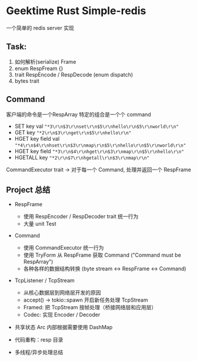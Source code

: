 # Geektime Rust Simple-redis

一个简单的 redis server 实现

## Task:
1. 如何解析(serialize) Frame
2. enum RespFream {}
3. trait RespEncode / RespDecode (enum dispatch)
4. bytes trait

## Command
客户端的命令是一个RespArray 特定的组合是一个个 command
- SET key val   `"*3\r\n$3\r\nset\r\n$5\r\nhello\r\n$5\r\nworld\r\n"`
- GET key       `"*2\r\n$3\r\nget\r\n$5\r\nhello\r\n"`
- HGET key field val    `"*4\r\n$4\r\nhset\r\n$3\r\nmap\r\n$5\r\nhello\r\n$5\r\nworld\r\n"`
- HGET key field        `"*3\r\n$4\r\nhget\r\n$3\r\nmap\r\n$5\r\nhello\r\n"`
- HGETALL key   `"*2\r\n$7\r\nhgetall\r\n$3\r\nmap\r\n"`

CommandExecutor trait -> 对于每一个 Command, 处理并返回一个 RespFrame

## Project 总结
- RespFrame
  - 使用 RespEncoder / RespDecoder trait 统一行为
  - 大量 unit Test
- Command
  - 使用 CommandExecutor 统一行为
  - 使用 TryForm 从 RespFrame 获取 Command ("Command must be RespArray")
  - 各种各样的数据结构转换 (byte stream <-> RespFrame <-> Command)
- TcpListener / TcpStream
  - 从核心数据层到网络层开发的原因
  - accept() -> tokio::spawn 开启新任务处理 TcpStream
  - Framed: 把 TcpStream 按帧处理（桥接网络层和应用层）
  - Codec: 实现 Encoder / Decoder
- 共享状态 Arc<T> 内部根据需要使用 DashMap

- 代码重构：resp 目录
- 多线程/异步处理总结
